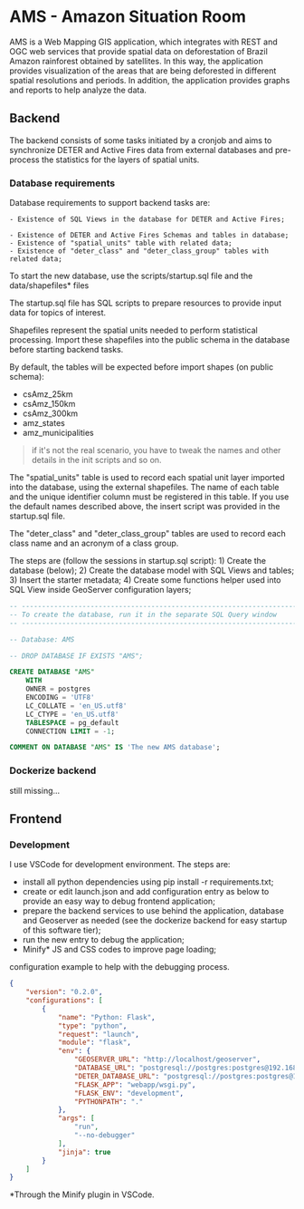 # AMS - Amazon Situation Room

AMS is a Web Mapping GIS application, which integrates with REST and OGC web services that provide spatial data on deforestation of Brazil Amazon rainforest obtained by satellites. In this way, the application provides visualization of the areas that are being deforested in different spatial resolutions and periods. In addition, the application provides graphs and reports to help analyze the data.

## Backend

The backend consists of some tasks initiated by a cronjob and aims to synchronize DETER and Active Fires data from external databases and pre-process the statistics for the layers of spatial units.

### Database requirements

Database requirements to support backend tasks are:

    - Existence of SQL Views in the database for DETER and Active Fires;

    - Existence of DETER and Active Fires Schemas and tables in database;
    - Existence of "spatial_units" table with related data;
    - Existence of "deter_class" and "deter_class_group" tables with related data;

To start the new database, use the scripts/startup.sql file and the data/shapefiles* files

The startup.sql file has SQL scripts to prepare resources to provide input data for topics of interest.

Shapefiles represent the spatial units needed to perform statistical processing. Import these shapefiles into the public schema in the database before starting backend tasks.

By default, the tables will be expected before import shapes (on public schema):
 - csAmz_25km
 - csAmz_150km
 - csAmz_300km
 - amz_states
 - amz_municipalities

 > if it's not the real scenario, you have to tweak the names and other details in the init scripts and so on.

The "spatial_units" table is used to record each spatial unit layer imported into the database, using the external shapefiles. The name of each table and the unique identifier column must be registered in this table. If you use the default names described above, the insert script was provided in the startup.sql file.

The "deter_class" and "deter_class_group" tables are used to record each class name and an acronym of a class group.

The steps are (follow the sessions in startup.sql script):
    1) Create the database (below);
    2) Create the database model with SQL Views and tables;
    3) Insert the starter metadata;
    4) Create some functions helper used into SQL View inside GeoServer configuration layers;
    
```sql
-- -------------------------------------------------------------------------
-- To create the database, run it in the separate SQL Query window
-- -------------------------------------------------------------------------

-- Database: AMS

-- DROP DATABASE IF EXISTS "AMS";

CREATE DATABASE "AMS"
    WITH 
    OWNER = postgres
    ENCODING = 'UTF8'
    LC_COLLATE = 'en_US.utf8'
    LC_CTYPE = 'en_US.utf8'
    TABLESPACE = pg_default
    CONNECTION LIMIT = -1;

COMMENT ON DATABASE "AMS" IS 'The new AMS database';
```

### Dockerize backend

still missing...

## Frontend

### Development

I use VSCode for development environment. The steps are:

   - install all python dependencies using pip install -r requirements.txt;
   - create or edit launch.json and add configuration entry as below to provide an easy way to debug frontend application;
   - prepare the backend services to use behind the application, database and Geoserver as needed (see the dockerize backend for easy startup of this software tier);
   - run the new entry to debug the application;
   - Minify* JS and CSS codes to improve page loading;

configuration example to help with the debugging process.
```json
{
    "version": "0.2.0",
    "configurations": [
        {
            "name": "Python: Flask",
            "type": "python",
            "request": "launch",
            "module": "flask",
            "env": {
                "GEOSERVER_URL": "http://localhost/geoserver",
                "DATABASE_URL": "postgresql://postgres:postgres@192.168.15.49:5444/AMS",
                "DETER_DATABASE_URL": "postgresql://postgres:postgres@192.168.15.49:5444/DETERB",
                "FLASK_APP": "webapp/wsgi.py",
                "FLASK_ENV": "development",
                "PYTHONPATH": "."
            },
            "args": [
                "run",
                "--no-debugger"
            ],
            "jinja": true
        }
    ]
}
```

*Through the Minify plugin in VSCode.
